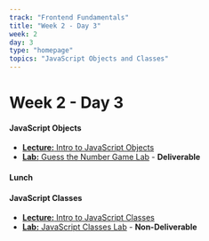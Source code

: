 ```yaml
---
track: "Frontend Fundamentals"
title: "Week 2 - Day 3"
week: 2
day: 3
type: "homepage"
topics: "JavaScript Objects and Classes"
---
```


# Week 2 - Day 3

#### JavaScript Objects

- [**Lecture:** Intro to JavaScript Objects](/frontend-fundamentals/week-2/day-3/lecture-materials/intro-to-javascript-objects/)
- [**Lab:** Guess the Number Game Lab](/frontend-fundamentals/week-2/day-3/labs/guess-the-number-game-lab/) - **Deliverable**

#### Lunch

#### JavaScript Classes
- [**Lecture:** Intro to JavaScript Classes](/frontend-fundamentals/week-2/day-3/lecture-materials/intro-to-javascript-classes/)
- [**Lab:** JavaScript Classes Lab](/frontend-fundamentals/week-2/day-3/labs/javascript-classes-lab/) - **Non-Deliverable**
